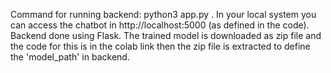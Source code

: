 Command for running backend: python3 app.py . In your local system you can access the chatbot in http://localhost:5000 (as defined in the code). Backend done using Flask.
The trained model is downloaded as zip file and the code for this is in the colab link then the zip file is extracted to define the 'model_path' in backend.
